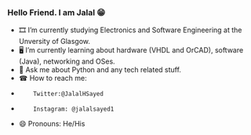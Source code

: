 ### Hello Friend. I am Jalal 😁

- 🎞 I’m currently studying Electronics and Software Engineering at the Unversity of Glasgow.
- 🖥 I’m currently learning about hardware (VHDL and OrCAD), software (Java), networking and OSes.
- 🐍 Ask me about Python and any tech related stuff.
- ☎ How to reach me:
-         Twitter:@JalalHSayed
-         Instagram: @jalalsayed1
- 😄 Pronouns: He/His
